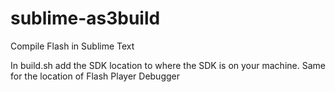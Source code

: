 sublime-as3build
================

Compile Flash in Sublime Text

In build.sh add the SDK location to where the SDK is on your machine.
Same for the location of Flash Player Debugger
